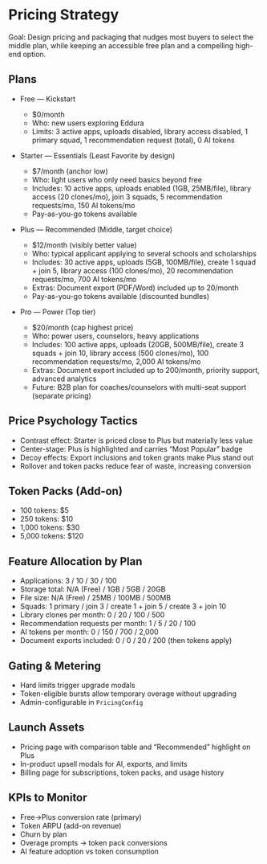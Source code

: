 # Pricing Strategy

Goal: Design pricing and packaging that nudges most buyers to select the middle plan, while keeping an accessible free plan and a compelling high-end option.

## Plans

- Free — Kickstart
  - $0/month
  - Who: new users exploring Eddura
  - Limits: 3 active apps, uploads disabled, library access disabled, 1 primary squad, 1 recommendation request (total), 0 AI tokens

- Starter — Essentials (Least Favorite by design)
  - $7/month (anchor low)
  - Who: light users who only need basics beyond free
  - Includes: 10 active apps, uploads enabled (1GB, 25MB/file), library access (20 clones/mo), join 3 squads, 5 recommendation requests/mo, 150 AI tokens/mo
  - Pay-as-you-go tokens available

- Plus — Recommended (Middle, target choice)
  - $12/month (visibly better value)
  - Who: typical applicant applying to several schools and scholarships
  - Includes: 30 active apps, uploads (5GB, 100MB/file), create 1 squad + join 5, library access (100 clones/mo), 20 recommendation requests/mo, 700 AI tokens/mo
  - Extras: Document export (PDF/Word) included up to 20/month
  - Pay-as-you-go tokens available (discounted bundles)

- Pro — Power (Top tier)
  - $20/month (cap highest price)
  - Who: power users, counselors, heavy applications
  - Includes: 100 active apps, uploads (20GB, 500MB/file), create 3 squads + join 10, library access (500 clones/mo), 100 recommendation requests/mo, 2,000 AI tokens/mo
  - Extras: Document export included up to 200/month, priority support, advanced analytics
  - Future: B2B plan for coaches/counselors with multi-seat support (separate pricing)

## Price Psychology Tactics
- Contrast effect: Starter is priced close to Plus but materially less value
- Center-stage: Plus is highlighted and carries “Most Popular” badge
- Decoy effects: Export inclusions and token grants make Plus stand out
- Rollover and token packs reduce fear of waste, increasing conversion

## Token Packs (Add-on)
- 100 tokens: $5
- 250 tokens: $10
- 1,000 tokens: $30
- 5,000 tokens: $120

## Feature Allocation by Plan
- Applications: 3 / 10 / 30 / 100
- Storage total: N/A (Free) / 1GB / 5GB / 20GB
- File size: N/A (Free) / 25MB / 100MB / 500MB
- Squads: 1 primary / join 3 / create 1 + join 5 / create 3 + join 10
- Library clones per month: 0 / 20 / 100 / 500
- Recommendation requests per month: 1 / 5 / 20 / 100
- AI tokens per month: 0 / 150 / 700 / 2,000
- Document exports included: 0 / 0 / 20 / 200 (then tokens apply)

## Gating & Metering
- Hard limits trigger upgrade modals
- Token-eligible bursts allow temporary overage without upgrading
- Admin-configurable in `PricingConfig`

## Launch Assets
- Pricing page with comparison table and “Recommended” highlight on Plus
- In-product upsell modals for AI, exports, and limits
- Billing page for subscriptions, token packs, and usage history

## KPIs to Monitor
- Free→Plus conversion rate (primary)
- Token ARPU (add-on revenue)
- Churn by plan
- Overage prompts → token pack conversions
- AI feature adoption vs token consumption